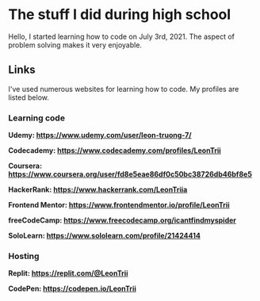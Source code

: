 # The stuff I did during high school

Hello, I started learning how to code on July 3rd, 2021. The aspect of problem solving makes it very enjoyable.

## Links

I've used numerous websites for learning how to code. My profiles are listed below.

### Learning code
**Udemy: https://www.udemy.com/user/leon-truong-7/**

**Codecademy: https://www.codecademy.com/profiles/LeonTrii**

**Coursera: https://www.coursera.org/user/fd8e5eae86df0c50bc38726db46bf8e5**

**HackerRank: https://www.hackerrank.com/LeonTriia**

**Frontend Mentor: https://www.frontendmentor.io/profile/LeonTrii**

**freeCodeCamp: https://www.freecodecamp.org/icantfindmyspider**

**SoloLearn: https://www.sololearn.com/profile/21424414**

### Hosting 

**Replit: https://replit.com/@LeonTrii**

**CodePen: https://codepen.io/LeonTrii**
